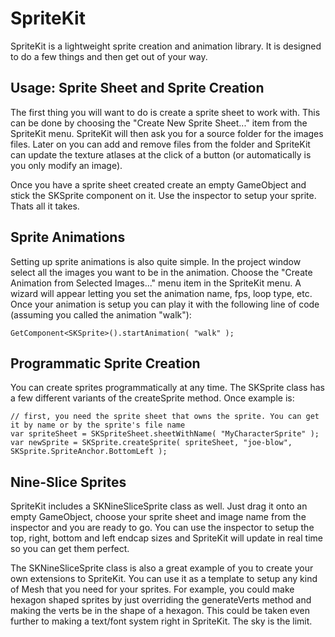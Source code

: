 SpriteKit
=========

SpriteKit is a lightweight sprite creation and animation library. It is designed to do a few things and then get out of your way.


Usage: Sprite Sheet and Sprite Creation
---

The first thing you will want to do is create a sprite sheet to work with. This can be done by choosing the "Create New Sprite Sheet..." item from the SpriteKit menu. SpriteKit will then ask you for a source folder for the images files. Later on you can add and remove files from the folder and SpriteKit can update the texture atlases at the click of a button (or automatically is you only modify an image).

Once you have a sprite sheet created create an empty GameObject and stick the SKSprite component on it. Use the inspector to setup your sprite. Thats all it takes.


Sprite Animations
---

Setting up sprite animations is also quite simple. In the project window select all the images you want to be in the animation. Choose the "Create Animation from Selected Images..." menu item in the SpriteKit menu. A wizard will appear letting you set the animation name, fps, loop type, etc. Once your animation is setup you can play it with the following line of code (assuming you called the animation "walk"):

    GetComponent<SKSprite>().startAnimation( "walk" );


Programmatic Sprite Creation
---

You can create sprites programmatically at any time. The SKSprite class has a few different variants of the createSprite method. Once example is:

    // first, you need the sprite sheet that owns the sprite. You can get it by name or by the sprite's file name
    var spriteSheet = SKSpriteSheet.sheetWithName( "MyCharacterSprite" );
    var newSprite = SKSprite.createSprite( spriteSheet, "joe-blow", SKSprite.SpriteAnchor.BottomLeft );


Nine-Slice Sprites
---

SpriteKit includes a SKNineSliceSprite class as well. Just drag it onto an empty GameObject, choose your sprite sheet and image name from the inspector and you are ready to go. You can use the inspector to setup the top, right, bottom and left endcap sizes and SpriteKit will update in real time so you can get them perfect.

The SKNineSliceSprite class is also a great example of you to create your own extensions to SpriteKit. You can use it as a template to setup any kind of Mesh that you need for your sprites. For example, you could make hexagon shaped sprites by just overriding the generateVerts method and making the verts be in the shape of a hexagon. This could be taken even further to making a text/font system right in SpriteKit. The sky is the limit.

